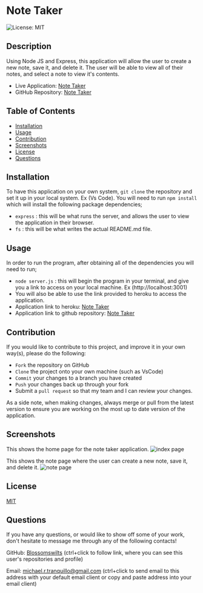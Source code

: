 # Note Taker
![License: MIT](https://img.shields.io/badge/License-MIT-yellow.svg)

## Description
Using Node JS and Express, this application will allow the user to create a new note, save it, and delete it. The user will be able to view all of their notes, and select a note to view it's contents.
- Live Application: [Note Taker](https://note-tracker1-5e3a61cd1dc9.herokuapp.com/)
- GitHub Repository: [Note Taker](https://github.com/Blossomswilts/note-taker)

## Table of Contents
* [Installation](#installation)
* [Usage](#usage)
* [Contribution](#contribution)
* [Screenshots](#screenshots)
* [License](#license)
* [Questions](#questions)


## Installation
To have this application on your own system, `git clone` the repository and set it up in your local system. Ex (Vs Code).
You will need to run `npm install` which will install the following package dependencies;
* `express` : this will be what runs the server, and allows the user to view the application in their browser.
* `fs` : this will be what writes the actual README.md file.

## Usage
In order to run the program, after obtaining all of the dependencies you will need to run;
* `node server.js` : this will begin the program in your terminal, and give you a link to access on your local machine. Ex (http://localhost:3001)
* You will also be able to use the link provided to heroku to access the application.
* Application link to heroku: [Note Taker](https://note-tracker1-5e3a61cd1dc9.herokuapp.com/)
* Application link to github repository: [Note Taker](https://github.com/Blossomswilts/note-taker)

## Contribution
If you would like to contribute to this project, and improve it in your own way(s), please do the following:
- `Fork` the repository on GitHub
- `Clone` the project onto your own machine (such as VsCode)
- `Commit` your changes to a branch you have created
- `Push` your changes back up through your fork
- Submit a `pull request` so that my team and I can review your changes.

As a side note, when making changes, always merge or pull from the latest version to ensure you are working on the most up to date version of the application. 

## Screenshots
This shows the home page for the note taker application.
![index page](https://github.com/Blossomswilts/note-taker/assets/117021869/2fd45ed6-31bb-47cf-8858-7e3f54d111d8)

This shows the note page where the user can create a new note, save it, and delete it.
![note page](https://github.com/Blossomswilts/note-taker/assets/117021869/7d821016-3216-4214-8954-4c29525a573f)


## License
[MIT](https://choosealicense.com/licenses/mit/)

## Questions
If you have any questions, or would like to show off some of your work, don't hesitate to message me through any of the following contacts!

GitHub: [Blossomswilts](https://github.com/Blossomswilts)
(ctrl+click to follow link, where you can see this user's repositories and profile)
    

Email: michael.r.tranquillo@gmail.com
(ctrl+click to send email to this address with your default email client or copy and paste address into your email client)